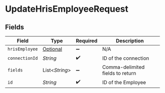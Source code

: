 # UpdateHrisEmployeeRequest


## Fields

| Field                                                         | Type                                                          | Required                                                      | Description                                                   |
| ------------------------------------------------------------- | ------------------------------------------------------------- | ------------------------------------------------------------- | ------------------------------------------------------------- |
| `hrisEmployee`                                                | [Optional<HrisEmployee>](../../models/shared/HrisEmployee.md) | :heavy_minus_sign:                                            | N/A                                                           |
| `connectionId`                                                | *String*                                                      | :heavy_check_mark:                                            | ID of the connection                                          |
| `fields`                                                      | List<*String*>                                                | :heavy_minus_sign:                                            | Comma-delimited fields to return                              |
| `id`                                                          | *String*                                                      | :heavy_check_mark:                                            | ID of the Employee                                            |